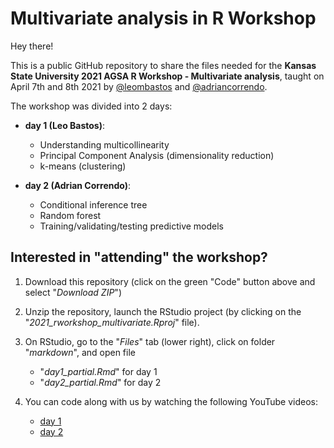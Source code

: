 # Multivariate analysis in R Workshop  

Hey there!  

This is a public GitHub repository to share the files needed for the **Kansas State University 2021 AGSA R Workshop - Multivariate analysis**, taught on April 7th and 8th 2021 by [@leombastos](https://github.com/leombastos) and [@adriancorrendo](https://github.com/adriancorrendo).    

The workshop was divided into 2 days:  
- **day 1 (Leo Bastos)**: 
    - Understanding multicollinearity  
    - Principal Component Analysis  (dimensionality reduction)
    - k-means (clustering)  

- **day 2 (Adrian Correndo)**:  
    - Conditional inference tree  
    - Random forest  
    - Training/validating/testing predictive models  

## **Interested in "attending" the workshop?**  

1. Download this repository (click on the green "Code" button above and select "*Download ZIP*")  

2. Unzip the repository, launch the RStudio project (by clicking on the "*2021_rworkshop_multivariate.Rproj*" file).  

3. On RStudio, go to the "*Files*" tab (lower right), click on folder "*markdown*", and open file 
    - "*day1_partial.Rmd*" for day 1  
    - "*day2_partial.Rmd*" for day 2  

4. You can code along with us by watching the following YouTube videos:  
   - [day 1](https://youtu.be/JsTQctso1nM)  
   - [day 2](https://youtu.be/fYv4uxSKp-o)  
  




